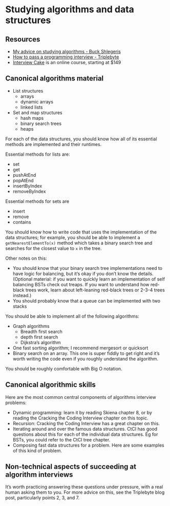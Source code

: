 # Studying algorithms and data structures

## Resources

 - [My advice on studying algorithms - Buck Shlegeris](http://shlegeris.com/2016/08/14/algorithms)
 - [How to pass a programming interview - Triplebyte](https://triplebyte.com/blog/how-to-pass-a-programming-interview)
 - [Interview Cake](https://www.interviewcake.com/) is an online course, starting at $149

## Canonical algorithms material

- List structures
    + arrays
    + dynamic arrays
    + linked lists
- Set and map structures
    + hash maps
    + binary search trees
    + heaps

For each of the data structures, you should know how all of its essential methods are implemented and their runtimes.

Essential methods for lists are:

- set
- get
- pushAtEnd
- popAtEnd
- insertByIndex
- removeByIndex

Essential methods for sets are

- insert
- remove
- contains

You should know how to write code that uses the implementation of the data structures; for example, you should be able to implement a `getNearestElementTo(x)` method which takes a binary search tree and searches for the closest value to `x` in the tree.  

Other notes on this:  

- You should know that your binary search tree implementations need to have logic for balancing, but it’s okay if you don’t know the details. (Optional material: if you want to quickly learn an implementation of self balancing BSTs check out treaps. If you want to understand how red-black trees work, learn about left-leaning red-black trees or 2-3-4 trees instead.)
- You should probably know that a queue can be implemented with two stacks

You should be able to implement all of the following algorithms:

- Graph algorithms
    + Breadth first search
    + depth first search
    + Dijkstra’s algorithm
- One fast sorting algorithm; I recommend mergesort or quicksort
- Binary search on an array. This one is super fiddly to get right and it’s worth writing the code even if you roughly understand the algorithm.

You should be roughly comfortable with Big O notation.

## Canonical algorithmic skills

Here are the most common central components of algorithms interview problems:

- Dynamic programming: learn it by reading Skiena chapter 8, or by reading the Cracking the Coding Interview chapter on this topic.
- Recursion: Cracking the Coding Interview has a great chapter on this.
- Iterating around and over the famous data structures. CtCI has good questions about this for each of the individual data structures. Eg for BSTs, you could refer to the CtCI tree chapter.
- Composing fast data structures for a problem. Here are some examples of this kind of problem.

## Non-technical aspects of succeeding at algorithm interviews

It’s worth practicing answering these questions under pressure, with a real human asking them to you. For more advice on this, see the Triplebyte blog post, particularly points 2, 3, and 7.
